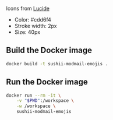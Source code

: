 Icons from [Lucide](https://lucide.dev)
- Color: #cdd6f4
- Stroke width: 2px
- Size: 40px

## Build the Docker image

```sh
docker build -t sushii-modmail-emojis .
```

## Run the Docker image

```sh
docker run --rm -it \
    -v "$PWD":/workspace \
    -w /workspace \
    sushii-modmail-emojis
```
